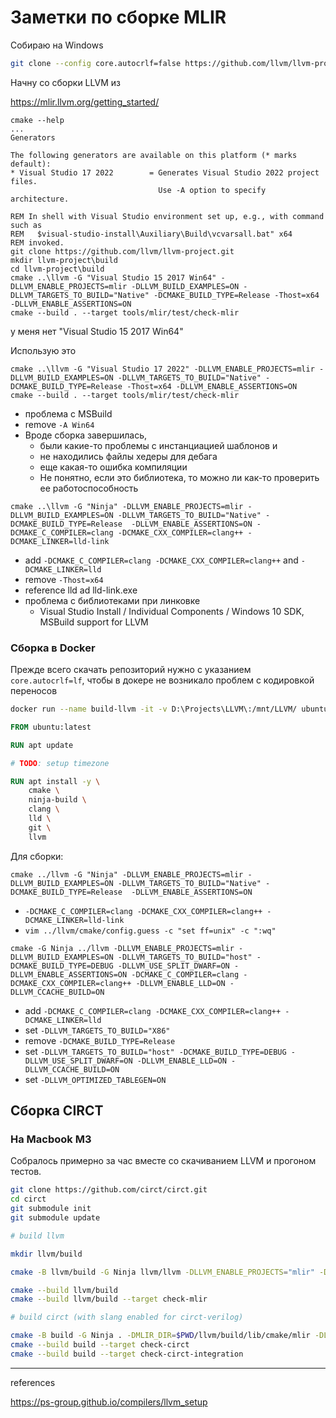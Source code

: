 # Заметки по сборке MLIR


Собираю на Windows

```sh
git clone --config core.autocrlf=false https://github.com/llvm/llvm-project.git
```

Начну со сборки LLVM из

https://mlir.llvm.org/getting_started/

```
cmake --help
...
Generators

The following generators are available on this platform (* marks default):
* Visual Studio 17 2022        = Generates Visual Studio 2022 project files.
                                 Use -A option to specify architecture.
```

```batch
REM In shell with Visual Studio environment set up, e.g., with command such as
REM   $visual-studio-install\Auxiliary\Build\vcvarsall.bat" x64
REM invoked.
git clone https://github.com/llvm/llvm-project.git
mkdir llvm-project\build
cd llvm-project\build
cmake ..\llvm -G "Visual Studio 15 2017 Win64" -DLLVM_ENABLE_PROJECTS=mlir -DLLVM_BUILD_EXAMPLES=ON -DLLVM_TARGETS_TO_BUILD="Native" -DCMAKE_BUILD_TYPE=Release -Thost=x64 -DLLVM_ENABLE_ASSERTIONS=ON
cmake --build . --target tools/mlir/test/check-mlir
```

у меня нет "Visual Studio 15 2017 Win64"

Использую это
```
cmake ..\llvm -G "Visual Studio 17 2022" -DLLVM_ENABLE_PROJECTS=mlir -DLLVM_BUILD_EXAMPLES=ON -DLLVM_TARGETS_TO_BUILD="Native" -DCMAKE_BUILD_TYPE=Release -Thost=x64 -DLLVM_ENABLE_ASSERTIONS=ON
cmake --build . --target tools/mlir/test/check-mlir
```
- проблема с MSBuild
- remove `-A Win64`
- Вроде сборка завершилась, 
  - были какие-то проблемы с инстанциацией шаблонов и
  - не находились файлы хедеры для дебага
  - еще какая-то ошибка компиляции
  - Не понятно, если это библиотека, то можно ли как-то проверить ее работоспособность



```
cmake ..\llvm -G "Ninja" -DLLVM_ENABLE_PROJECTS=mlir -DLLVM_BUILD_EXAMPLES=ON -DLLVM_TARGETS_TO_BUILD="Native" -DCMAKE_BUILD_TYPE=Release  -DLLVM_ENABLE_ASSERTIONS=ON -DCMAKE_C_COMPILER=clang -DCMAKE_CXX_COMPILER=clang++ -DCMAKE_LINKER=lld-link
```
- add `-DCMAKE_C_COMPILER=clang -DCMAKE_CXX_COMPILER=clang++` and `-DCMAKE_LINKER=lld`
- remove `-Thost=x64`
- reference lld ad lld-link.exe
- проблема с библиотеками при линковке
  - Visual Studio Install / Individual Components / Windows 10 SDK, MSBuild support for LLVM

### Сборка в Docker

Прежде всего скачать репозиторий нужно с указанием `core.autocrlf=lf`, чтобы в докере не возникало проблем с кодировкой переносов

```sh
docker run --name build-llvm -it -v D:\Projects\LLVM\:/mnt/LLVM/ ubuntu:latest /bin/bash
```

```Dockerfile
FROM ubuntu:latest

RUN apt update

# TODO: setup timezone

RUN apt install -y \
    cmake \
    ninja-build \
    clang \
    lld \
    git \
    llvm

```

Для сборки:
```
cmake ../llvm -G "Ninja" -DLLVM_ENABLE_PROJECTS=mlir -DLLVM_BUILD_EXAMPLES=ON -DLLVM_TARGETS_TO_BUILD="Native" -DCMAKE_BUILD_TYPE=Release  -DLLVM_ENABLE_ASSERTIONS=ON 
```
- `-DCMAKE_C_COMPILER=clang -DCMAKE_CXX_COMPILER=clang++ -DCMAKE_LINKER=lld-link`
- `vim ../llvm/cmake/config.guess -c "set ff=unix" -c ":wq"`

```
cmake -G Ninja ../llvm -DLLVM_ENABLE_PROJECTS=mlir -DLLVM_BUILD_EXAMPLES=ON -DLLVM_TARGETS_TO_BUILD="host" -DCMAKE_BUILD_TYPE=DEBUG -DLLVM_USE_SPLIT_DWARF=ON -DLLVM_ENABLE_ASSERTIONS=ON -DCMAKE_C_COMPILER=clang -DCMAKE_CXX_COMPILER=clang++ -DLLVM_ENABLE_LLD=ON -DLLVM_CCACHE_BUILD=ON
```
- add `-DCMAKE_C_COMPILER=clang -DCMAKE_CXX_COMPILER=clang++ -DCMAKE_LINKER=lld`
- set `-DLLVM_TARGETS_TO_BUILD="X86"`
- remove `-DCMAKE_BUILD_TYPE=Release`
- set `-DLLVM_TARGETS_TO_BUILD="host" -DCMAKE_BUILD_TYPE=DEBUG -DLLVM_USE_SPLIT_DWARF=ON -DLLVM_ENABLE_LLD=ON -DLLVM_CCACHE_BUILD=ON`
- set `-DLLVM_OPTIMIZED_TABLEGEN=ON`

## Сборка CIRCT

### На Macbook M3

Собралось примерно за час вместе со скачиванием LLVM и прогоном тестов.

```sh
git clone https://github.com/circt/circt.git
cd circt
git submodule init
git submodule update

# build llvm

mkdir llvm/build

cmake -B llvm/build -G Ninja llvm/llvm -DLLVM_ENABLE_PROJECTS="mlir" -DLLVM_TARGETS_TO_BUILD="host" -DLLVM_ENABLE_ASSERTIONS=ON -DCMAKE_BUILD_TYPE=DEBUG -DCMAKE_EXPORT_COMPILE_COMMANDS=ON

cmake --build llvm/build
cmake --build llvm/build --target check-mlir

# build circt (with slang enabled for circt-verilog)

cmake -B build -G Ninja . -DMLIR_DIR=$PWD/llvm/build/lib/cmake/mlir -DLLVM_DIR=$PWD/llvm/build/lib/cmake/llvm -DLLVM_ENABLE_ASSERTIONS=ON -DCMAKE_BUILD_TYPE=DEBUG -DCMAKE_EXPORT_COMPILE_COMMANDS=ON -DCIRCT_SLANG_FRONTEND_ENABLED=ON
cmake --build build --target check-circt
cmake --build build --target check-circt-integration
```


- - -
references

https://ps-group.github.io/compilers/llvm_setup

